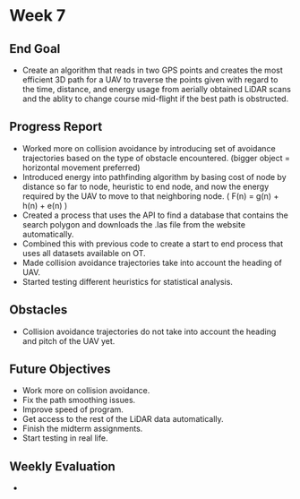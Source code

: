 # Week 7

## End Goal

* Create an algorithm that reads in two GPS points and creates the most efficient 3D path for a UAV to traverse the points given with regard to the time, distance, and energy usage from aerially obtained LiDAR scans and the ablity to change course mid-flight if the best path is obstructed.

## Progress Report
* Worked more on collision avoidance by introducing set of avoidance trajectories based on the type of obstacle encountered. (bigger object = horizontal movement preferred)
* Introduced energy into pathfinding algorithm by basing cost of node by distance so far to node, heuristic to end node, and now the energy required by the UAV to move to that neighboring node. ( F(n) = g(n) + h(n) + e(n) )
* Created a process that uses the API to find a database that contains the search polygon and downloads the .las file from the website automatically.
* Combined this with previous code to create a start to end process that uses all datasets available on OT.
* Made collision avoidance trajectories take into account the heading of UAV.
* Started testing different heuristics for statistical analysis.

## Obstacles
* Collision avoidance trajectories do not take into account the heading and pitch of the UAV yet.

## Future Objectives
* Work more on collision avoidance.
* Fix the path smoothing issues.
* Improve speed of program.
* Get access to the rest of the LiDAR data automatically.
* Finish the midterm assignments.
* Start testing in real life.

## Weekly Evaluation
* 
